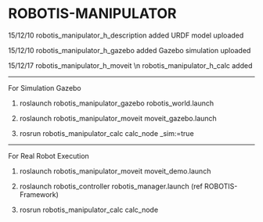 # ROBOTIS-MANIPULATOR

15/12/10 robotis_manipulator_h_description added
  URDF model uploaded

15/12/10 robotis_manipulator_h_gazebo added 
  Gazebo simulation uploaded

15/12/17 robotis_manipulator_h_moveit \n
         robotis_manipulator_h_calc    added
         
-------------------------------------------------------------------------------
         
For Simulation Gazebo

  1. roslaunch robotis_manipulator_gazebo robotis_world.launch
  
  2. roslaunch robotis_manipulator_moveit moveit_gazebo.launch
  
  3. rosrun robotis_manipulator_calc calc_node _sim:=true
  
-------------------------------------------------------------------------------

For Real Robot Execution
  
  1. roslaunch robotis_manipulator_moveit moveit_demo.launch 
  
  2. roslaunch robotis_controller robotis_manager.launch (ref ROBOTIS-Framework)
  
  3. rosrun robotis_manipulator_calc calc_node
